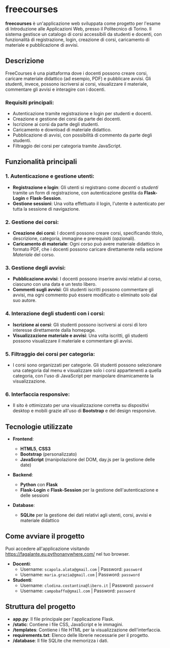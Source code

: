 # freecourses

**freecourses** è un'applicazione web sviluppata come progetto per l'esame di Introduzione alle Applicazioni Web, presso il Politecnico di Torino.
Il sistema gestisce un catalogo di corsi accessibili da studenti e docenti, con funzionalità di registrazione, login, creazione di corsi, caricamento di materiale e pubblicazione di avvisi.

## Descrizione

FreeCourses è una piattaforma dove i docenti possono creare corsi, caricare materiale didattico (ad esempio, PDF) e pubblicare avvisi. Gli studenti, invece, possono iscriversi ai corsi, visualizzare il materiale, commentare gli avvisi e interagire con i docenti.

### Requisiti principali:
- Autenticazione tramite registrazione e login per studenti e docenti.
- Creazione e gestione dei corsi da parte dei docenti.
- Iscrizione ai corsi da parte degli studenti.
- Caricamento e download di materiale didattico.
- Pubblicazione di avvisi, con possibilità di commento da parte degli studenti.
- Filtraggio dei corsi per categoria tramite JavaScript.

## Funzionalità principali

### 1. **Autenticazione e gestione utenti**:
   - **Registrazione e login**: Gli utenti si registrano come *docenti* o *studenti* tramite un form di registrazione, con autenticazione gestita da **Flask-Login** e **Flask-Session**.
   - **Gestione sessioni**: Una volta effettuato il login, l'utente è autenticato per tutta la sessione di navigazione.
   
### 2. **Gestione dei corsi**:
   - **Creazione dei corsi**: I docenti possono creare corsi, specificando titolo, descrizione, categoria, immagine e prerequisiti (opzionali).
   - **Caricamento di materiale**: Ogni corso può avere materiale didattico in formato PDF, che i docenti possono caricare direttamente nella sezione *Materiale* del corso.

### 3. **Gestione degli avvisi**:
   - **Pubblicazione avvisi**: I docenti possono inserire avvisi relativi al corso, ciascuno con una data e un testo libero.
   - **Commenti sugli avvisi**: Gli studenti iscritti possono commentare gli avvisi, ma ogni commento può essere modificato o eliminato solo dal suo autore.
   
### 4. **Interazione degli studenti con i corsi**:
   - **Iscrizione ai corsi**: Gli studenti possono iscriversi ai corsi di loro interesse direttamente dalla homepage.
   - **Visualizzazione materiale e avvisi**: Una volta iscritti, gli studenti possono visualizzare il materiale e commentare gli avvisi.

### 5. **Filtraggio dei corsi per categoria**:
   - I corsi sono organizzati per categorie. Gli studenti possono selezionare una categoria dal menu e visualizzare solo i corsi appartenenti a quella categoria, con l'uso di JavaScript per manipolare dinamicamente la visualizzazione.

### 6. **Interfaccia responsive**:
   - Il sito è ottimizzato per una visualizzazione corretta su dispositivi desktop e mobili grazie all'uso di **Bootstrap** e del design responsive.

## Tecnologie utilizzate

- **Frontend**:
  - **HTML5**, **CSS3**
  - **Bootstrap** (personalizzato)
  - **JavaScript** (manipolazione del DOM, day.js per la gestione delle date)
  
- **Backend**:
  - **Python** con **Flask**
  - **Flask-Login** e **Flask-Session** per la gestione dell'autenticazione e delle sessioni
  
- **Database**:
  - **SQLite** per la gestione dei dati relativi agli utenti, corsi, avvisi e materiale didattico

## Come avviare il progetto
   Puoi accedere all'applicazione visitando https://fagalante.eu.pythonanywhere.com/ nel tuo browser.

   - **Docenti**: 
     - Username: `scapola.alata@gmail.com` | Password: `password`
     - Username: `maria.grazia@gmail.com` | Password: `password`
   - **Studenti**:
     - Username: `clodina.costantina@libero.it` | Password: `password`
     - Username: `campobaffo@gmail.com` | Password: `password`

## Struttura del progetto

- **app.py**: Il file principale per l'applicazione Flask.
- **/static**: Contiene i file CSS, JavaScript e le immagini.
- **/templates**: Contiene i file HTML per la visualizzazione dell'interfaccia.
- **requirements.txt**: Elenco delle librerie necessarie per il progetto.
- **/database**: Il file SQLite che memorizza i dati.
